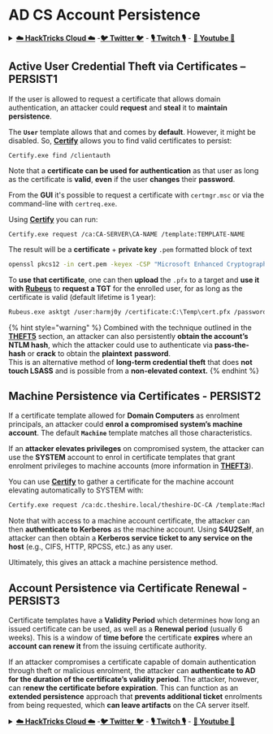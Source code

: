 # AD CS Account Persistence

<details>

<summary><a href="https://cloud.hacktricks.xyz/pentesting-cloud/pentesting-cloud-methodology"><strong>☁️ HackTricks Cloud ☁️</strong></a> -<a href="https://twitter.com/hacktricks_live"><strong>🐦 Twitter 🐦</strong></a> - <a href="https://www.twitch.tv/hacktricks_live/schedule"><strong>🎙️ Twitch 🎙️</strong></a> - <a href="https://www.youtube.com/@hacktricks_LIVE"><strong>🎥 Youtube 🎥</strong></a></summary>

- Do you work in a **cybersecurity company**? Do you want to see your **company advertised in HackTricks**? or do you want to have access to the **latest version of the PEASS or download HackTricks in PDF**? Check the [**SUBSCRIPTION PLANS**](https://github.com/sponsors/carlospolop)!

- Discover [**The PEASS Family**](https://opensea.io/collection/the-peass-family), our collection of exclusive [**NFTs**](https://opensea.io/collection/the-peass-family)

- Get the [**official PEASS & HackTricks swag**](https://peass.creator-spring.com)

- **Join the** [**💬**](https://emojipedia.org/speech-balloon/) [**Discord group**](https://discord.gg/hRep4RUj7f) or the [**telegram group**](https://t.me/peass) or **follow** me on **Twitter** [**🐦**](https://github.com/carlospolop/hacktricks/tree/7af18b62b3bdc423e11444677a6a73d4043511e9/\[https:/emojipedia.org/bird/README.md)[**@carlospolopm**](https://twitter.com/hacktricks_live)**.**

- **Share your hacking tricks by submitting PRs to the [hacktricks repo](https://github.com/carlospolop/hacktricks) and [hacktricks-cloud repo](https://github.com/carlospolop/hacktricks-cloud)**.

</details>

## Active User Credential Theft via Certificates – PERSIST1

If the user is allowed to request a certificate that allows domain authentication, an attacker could **request** and **steal** it to **maintain** **persistence**.

The **`User`** template allows that and comes by **default**. However, it might be disabled. So, [**Certify**](https://github.com/GhostPack/Certify) allows you to find valid certificates to persist:

```
Certify.exe find /clientauth
```

Note that a **certificate can be used for authentication** as that user as long as the certificate is **valid**, **even** if the user **changes** their **password**.

From the **GUI** it's possible to request a certificate with `certmgr.msc` or via the command-line with `certreq.exe`.

Using [**Certify**](https://github.com/GhostPack/Certify) you can run:

```
Certify.exe request /ca:CA-SERVER\CA-NAME /template:TEMPLATE-NAME
```

The result will be a **certificate** + **private key** `.pem` formatted block of text

```bash
openssl pkcs12 -in cert.pem -keyex -CSP "Microsoft Enhanced Cryptographic Provider v1.0" -export -out cert.pfx
```

To **use that certificate**, one can then **upload** the `.pfx` to a target and **use it with** [**Rubeus**](https://github.com/GhostPack/Rubeus) to **request a TGT** for the enrolled user, for as long as the certificate is valid (default lifetime is 1 year):

```bash
Rubeus.exe asktgt /user:harmj0y /certificate:C:\Temp\cert.pfx /password:CertPass!
```

{% hint style="warning" %}
Combined with the technique outlined in the [**THEFT5**](certificate-theft.md#ntlm-credential-theft-via-pkinit-theft5) section, an attacker can also persistently **obtain the account’s NTLM hash**, which the attacker could use to authenticate via **pass-the-hash** or **crack** to obtain the **plaintext** **password**. \
This is an alternative method of **long-term credential theft** that does **not touch LSASS** and is possible from a **non-elevated context.**
{% endhint %}

## Machine Persistence via Certificates - PERSIST2

If a certificate template allowed for **Domain Computers** as enrolment principals, an attacker could **enrol a compromised system’s machine account**. The default **`Machine`** template matches all those characteristics.

If an **attacker elevates privileges** on compromised system, the attacker can use the **SYSTEM** account to enrol in certificate templates that grant enrolment privileges to machine accounts (more information in [**THEFT3**](certificate-theft.md#machine-certificate-theft-via-dpapi-theft3)).

You can use [**Certify**](https://github.com/GhostPack/Certify)  to  gather a certificate for the machine account elevating automatically to SYSTEM with:

```bash
Certify.exe request /ca:dc.theshire.local/theshire-DC-CA /template:Machine /machine
```

Note that with access to a machine account certificate, the attacker can then **authenticate to Kerberos** as the machine account. Using **S4U2Self**, an attacker can then obtain a **Kerberos service ticket to any service on the host** (e.g., CIFS, HTTP, RPCSS, etc.) as any user.

Ultimately, this gives an attack a machine persistence method.

## Account Persistence via Certificate Renewal - PERSIST3

Certificate templates have a **Validity Period** which determines how long an issued certificate can be used, as well as a **Renewal period** (usually 6 weeks). This is a window of **time before** the certificate **expires** where an **account can renew it** from the issuing certificate authority.

If an attacker compromises a certificate capable of domain authentication through theft or malicious enrolment, the attacker can **authenticate to AD for the duration of the certificate’s validity period**. The attacker, however, can r**enew the certificate before expiration**. This can function as an **extended persistence** approach that **prevents additional ticket** enrolments from being requested, which **can leave artifacts** on the CA server itself.

<details>

<summary><a href="https://cloud.hacktricks.xyz/pentesting-cloud/pentesting-cloud-methodology"><strong>☁️ HackTricks Cloud ☁️</strong></a> -<a href="https://twitter.com/hacktricks_live"><strong>🐦 Twitter 🐦</strong></a> - <a href="https://www.twitch.tv/hacktricks_live/schedule"><strong>🎙️ Twitch 🎙️</strong></a> - <a href="https://www.youtube.com/@hacktricks_LIVE"><strong>🎥 Youtube 🎥</strong></a></summary>

- Do you work in a **cybersecurity company**? Do you want to see your **company advertised in HackTricks**? or do you want to have access to the **latest version of the PEASS or download HackTricks in PDF**? Check the [**SUBSCRIPTION PLANS**](https://github.com/sponsors/carlospolop)!

- Discover [**The PEASS Family**](https://opensea.io/collection/the-peass-family), our collection of exclusive [**NFTs**](https://opensea.io/collection/the-peass-family)

- Get the [**official PEASS & HackTricks swag**](https://peass.creator-spring.com)

- **Join the** [**💬**](https://emojipedia.org/speech-balloon/) [**Discord group**](https://discord.gg/hRep4RUj7f) or the [**telegram group**](https://t.me/peass) or **follow** me on **Twitter** [**🐦**](https://github.com/carlospolop/hacktricks/tree/7af18b62b3bdc423e11444677a6a73d4043511e9/\[https:/emojipedia.org/bird/README.md)[**@carlospolopm**](https://twitter.com/hacktricks_live)**.**

- **Share your hacking tricks by submitting PRs to the [hacktricks repo](https://github.com/carlospolop/hacktricks) and [hacktricks-cloud repo](https://github.com/carlospolop/hacktricks-cloud)**.

</details>
